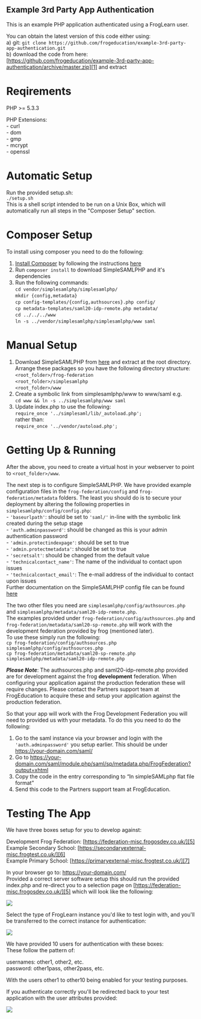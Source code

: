 Example 3rd Party App Authentication
------------------------------------

This is an example PHP application authenticated using a FrogLearn user.

You can obtain the latest version of this code either using:  
a) git: `git clone https://github.com/frogeducation/example-3rd-party-app-authentication.git`  
b) download the code from here: [https://github.com/frogeducation/example-3rd-party-app-authentication/archive/master.zip][1] and extract

[1]: https://github.com/frogeducation/example-3rd-party-app-authentication/archive/master.zip

Reqirements
===========
PHP >= 5.3.3

PHP Extensions:  
\- curl  
\- dom  
\- gmp  
\- mcrypt  
\- openssl  

Automatic Setup
===============
Run the provided setup.sh:  
`./setup.sh`  
This is a shell script intended to be run on a Unix Box, which will automatically run all steps in the "Composer Setup" section.

Composer Setup
==============
To install using composer you need to do the following:

1. [Install Composer][2] by following the instructions [here][2]
2. Run `composer install` to download SimpleSAMLPHP and it's dependencies
3. Run the following commands:  
   `cd vendor/simplesamlphp/simplesamlphp/`  
   `mkdir {config,metadata}`  
   `cp config-templates/{config,authsources}.php config/`  
   `cp metadata-templates/saml20-idp-remote.php metadata/`  
   `cd ../../../www`  
   `ln -s ../vendor/simplesamlphp/simplesamlphp/www saml`

[2]: https://getcomposer.org/

Manual Setup 
============
1. Download SimpleSAMLPHP from [here][3] and extract at the root directory.  
      Arrange these packages so you have the following directory structure:  
      `<root_folder>/frog-federation`  
      `<root_folder>/simplesamlphp`  
      `<root_folder>/www`  
2. Create a symbolic link from simplesamlphp/www to www/saml e.g.  
      `cd www && ln -s ../simplesamlphp/www saml`
3. Update index.php to use the following:  
   `require_once '../simplesaml/lib/_autoload.php';`  
   rather than:  
   `require_once '../vendor/autoload.php';`
   
[3]: https://simplesamlphp.org/download

Getting Up & Running
====================
After the above, you need to create a virtual host in your webserver to point to `<root_folder>/www`.  

The next step is to configure SimpleSAMLPHP. We have provided example configuration files in the `frog-federation/config` and `frog-federation/metadata` folders. The least you should do is to secure your deployment by altering the following properties in `simplesamlphp/config/config.php`:  
\- `'baseurlpath'`: should be set to `'saml/'` in-line with the symbolic link created during the setup stage  
\- `'auth.adminpassword'`: should be changed as this is your admin authentication password  
\- `'admin.protectindexpage'`: should be set to true  
\- `'admin.protectmetadata'`: should be set to true  
\- `'secretsalt'`: should be changed from the default value  
\- `'technicalcontact_name'`: The name of the individual to contact upon issues  
\- `'technicalcontact_email'`: The e-mail address of the individual to contact upon issues  
Further documentation on the SimpleSAMLPHP config file can be found [here][4]

The two other files you need are `simplesamlphp/config/authsources.php` and `simplesamlphp/metadata/saml20-idp-remote.php`.  
The examples provided under `frog-federation/config/authsources.php` and `frog-federation/metadata/saml20-sp-remote.php` will work with the development federation provided by frog (mentioned later).  
To use these simply run the following:  
`cp frog-federation/config/authsources.php simplesamlphp/config/authsources.php`  
`cp frog-federation/metadata/saml20-sp-remote.php simplesamlphp/metadata/saml20-idp-remote.php`

***Please Note***: The authsources.php and saml20-idp-remote.php provided are for development against the frog **development** federation. When configuring your application against the production federation these will require changes. Please contact the Partners support team at FrogEducation to acquire these and setup your application against the production federation.

So that your app will work with the Frog Development Federation you will need to provided us with your metadata. To do this you need to do the following:

1. Go to the saml instance via your browser and login with the `'auth.adminpassword'` you setup earlier. This should be under https://your-domain.com/saml/
2. Go to https://your-domain.com/saml/module.php/saml/sp/metadata.php/FrogFederation?output=xhtml
3. Copy the code in the entry corresponding to “In simpleSAMLphp flat file format”
4. Send this code to the Partners support team at FrogEducation.

[4]: https://simplesamlphp.org/docs/1.13/simplesamlphp-install

Testing The App
===============
We have three boxes setup for you to develop against:  

Development Frog Federation: [https://federation-misc.frogosdev.co.uk/][5]  
Example Secondary School: [https://secondaryexternal-misc.frogtest.co.uk/][6]  
Example Primary School: [https://primaryexternal-misc.frogtest.co.uk/][7]  

In your browser go to: https://your-domain.com/  
Provided a correct server software setup this should run the provided index.php and re-direct you to a selection page on [https://federation-misc.frogosdev.co.uk/][5] which will look like the following:  

![](https://openmerchantaccount.com/img/frogeducation-simplesaml-development-discovery.png)

Select the type of FrogLearn instance you'd like to test login with, and you'll be transferred to the correct instance for authentication:

![](https://openmerchantaccount.com/img/frogeducation-simplesaml-development-froglearn.png)

We have provided 10 users for authentication with these boxes:  
These follow the pattern of:  

usernames: other1, other2, etc.  
password: other1pass, other2pass, etc.

With the users other1 to other10 being enabled for your testing purposes.

If you authenticate correctly you'll be redirected back to your test application with the user attributes provided:

![](https://openmerchantaccount.com/img/frogeducation-simplesaml-development-user-attributes.png)

[5]: https://federation-misc.frogosdev.co.uk/
[6]: https://secondaryexternal-misc.frogtest.co.uk/
[7]: https://primaryexternal-misc.frogtest.co.uk/
